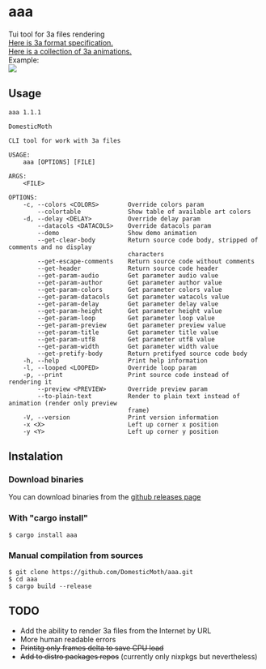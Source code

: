 # aaa
Tui tool for 3a files rendering  
[Here is 3a format specification.](https://github.com/DomesticMoth/3a)  
[Here is a collection of 3a animations.](https://github.com/DomesticMoth/3a_storage)  
Example:  
<a href="https://asciinema.org/a/NrdStIdTkaZfkKC027jdRAEkC" target="_blank"><img src="https://asciinema.org/a/NrdStIdTkaZfkKC027jdRAEkC.svg" /></a>
## Usage
```
aaa 1.1.1

DomesticMoth

CLI tool for work with 3a files

USAGE:
    aaa [OPTIONS] [FILE]

ARGS:
    <FILE>    

OPTIONS:
    -c, --colors <COLORS>        Override colors param
        --colortable             Show table of available art colors
    -d, --delay <DELAY>          Override delay param
        --datacols <DATACOLS>    Override datacols param
        --demo                   Show demo animation
        --get-clear-body         Return source code body, stripped of comments and no display
                                 characters
        --get-escape-comments    Return source code without comments
        --get-header             Return source code header
        --get-param-audio        Get parameter audio value
        --get-param-author       Get parameter author value
        --get-param-colors       Get parameter colors value
        --get-param-datacols     Get parameter watacols value
        --get-param-delay        Get parameter delay value
        --get-param-height       Get parameter height value
        --get-param-loop         Get parameter loop value
        --get-param-preview      Get parameter preview value
        --get-param-title        Get parameter title value
        --get-param-utf8         Get parameter utf8 value
        --get-param-width        Get parameter width value
        --get-pretify-body       Return pretifyed source code body
    -h, --help                   Print help information
    -l, --looped <LOOPED>        Override loop param
    -p, --print                  Print source code instead of rendering it
        --preview <PREVIEW>      Override preview param
        --to-plain-text          Render to plain text instead of animation (render only preview
                                 frame)
    -V, --version                Print version information
    -x <X>                       Left up corner x position
    -y <Y>                       Left up corner y position
```
## Instalation
### Download binaries
You can download binaries from the [github releases page](https://github.com/DomesticMoth/aaa/releases)
### With "cargo install"
```
$ cargo install aaa
```
### Manual compilation from sources
```
$ git clone https://github.com/DomesticMoth/aaa.git
$ cd aaa
$ cargo build --release
```
## TODO
- Add the ability to render 3a files from the Internet by URL
- More human readable errors
- ~~Printitg only frames delta to save CPU load~~
- ~~Add to distro packages repos~~ (currently only nixpkgs but nevertheless)
